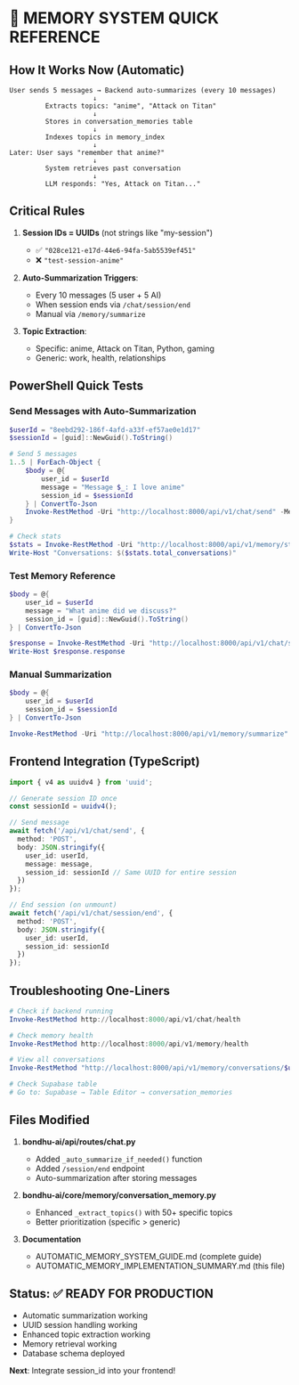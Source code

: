 # 🎯 MEMORY SYSTEM QUICK REFERENCE

## How It Works Now (Automatic)

```
User sends 5 messages → Backend auto-summarizes (every 10 messages)
                     ↓
         Extracts topics: "anime", "Attack on Titan"
                     ↓
         Stores in conversation_memories table
                     ↓
         Indexes topics in memory_index
                     ↓
Later: User says "remember that anime?"
                     ↓
         System retrieves past conversation
                     ↓
         LLM responds: "Yes, Attack on Titan..."
```

## Critical Rules

1. **Session IDs = UUIDs** (not strings like "my-session")
   - ✅ `"028ce121-e17d-44e6-94fa-5ab5539ef451"`
   - ❌ `"test-session-anime"`

2. **Auto-Summarization Triggers**:
   - Every 10 messages (5 user + 5 AI)
   - When session ends via `/chat/session/end`
   - Manual via `/memory/summarize`

3. **Topic Extraction**:
   - Specific: anime, Attack on Titan, Python, gaming
   - Generic: work, health, relationships

## PowerShell Quick Tests

### Send Messages with Auto-Summarization
```powershell
$userId = "8eebd292-186f-4afd-a33f-ef57ae0e1d17"
$sessionId = [guid]::NewGuid().ToString()

# Send 5 messages
1..5 | ForEach-Object {
    $body = @{
        user_id = $userId
        message = "Message $_: I love anime"
        session_id = $sessionId
    } | ConvertTo-Json
    Invoke-RestMethod -Uri "http://localhost:8000/api/v1/chat/send" -Method POST -Body $body -ContentType "application/json" | Out-Null
}

# Check stats
$stats = Invoke-RestMethod -Uri "http://localhost:8000/api/v1/memory/stats/$userId"
Write-Host "Conversations: $($stats.total_conversations)"
```

### Test Memory Reference
```powershell
$body = @{
    user_id = $userId
    message = "What anime did we discuss?"
    session_id = [guid]::NewGuid().ToString()
} | ConvertTo-Json

$response = Invoke-RestMethod -Uri "http://localhost:8000/api/v1/chat/send" -Method POST -Body $body -ContentType "application/json"
Write-Host $response.response
```

### Manual Summarization
```powershell
$body = @{
    user_id = $userId
    session_id = $sessionId
} | ConvertTo-Json

Invoke-RestMethod -Uri "http://localhost:8000/api/v1/memory/summarize" -Method POST -Body $body -ContentType "application/json"
```

## Frontend Integration (TypeScript)

```typescript
import { v4 as uuidv4 } from 'uuid';

// Generate session ID once
const sessionId = uuidv4();

// Send message
await fetch('/api/v1/chat/send', {
  method: 'POST',
  body: JSON.stringify({
    user_id: userId,
    message: message,
    session_id: sessionId // Same UUID for entire session
  })
});

// End session (on unmount)
await fetch('/api/v1/chat/session/end', {
  method: 'POST',
  body: JSON.stringify({
    user_id: userId,
    session_id: sessionId
  })
});
```

## Troubleshooting One-Liners

```powershell
# Check if backend running
Invoke-RestMethod http://localhost:8000/api/v1/chat/health

# Check memory health
Invoke-RestMethod http://localhost:8000/api/v1/memory/health

# View all conversations
Invoke-RestMethod "http://localhost:8000/api/v1/memory/conversations/$userId"

# Check Supabase table
# Go to: Supabase → Table Editor → conversation_memories
```

## Files Modified

1. **bondhu-ai/api/routes/chat.py**
   - Added `_auto_summarize_if_needed()` function
   - Added `/session/end` endpoint
   - Auto-summarization after storing messages

2. **bondhu-ai/core/memory/conversation_memory.py**
   - Enhanced `_extract_topics()` with 50+ specific topics
   - Better prioritization (specific > generic)

3. **Documentation**
   - AUTOMATIC_MEMORY_SYSTEM_GUIDE.md (complete guide)
   - AUTOMATIC_MEMORY_IMPLEMENTATION_SUMMARY.md (this file)

## Status: ✅ READY FOR PRODUCTION

- Automatic summarization working
- UUID session handling working
- Enhanced topic extraction working
- Memory retrieval working
- Database schema deployed

**Next**: Integrate session_id into your frontend!
